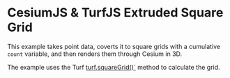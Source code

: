 # CesiumJS & TurfJS Extruded Square Grid

This example takes point data, coverts it to square grids with a cumulative `count` variable, and then renders them through Cesium in 3D.

The example uses the Turf [turf.squareGrid()`](http://turfjs.org/docs#squareGrid) method to calculate the grid.
